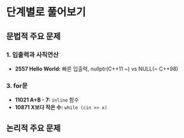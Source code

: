 # 단계별로 풀어보기

## 문법적 주요 문제

### 1. 입출력과 사칙연산

- **2557 Hello World:** 빠른 입출력, nullptr(C++11 &#126;) vs NULL(&#126; C++98)

### 3. for문

- **11021 A+B - 7:** `inline` 함수
- **10871 X보다 작은 수:** `while (cin >> x)`

## 논리적 주요 문제
